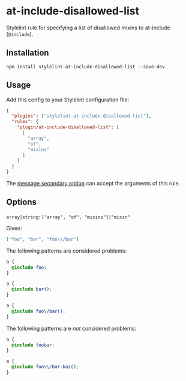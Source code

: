# at-include-disallowed-list

Stylelint rule for specifying a list of disallowed mixins to at-include (`@include`).

## Installation

```shell
npm install stylelint-at-include-disallowed-list --save-dev
```

## Usage

Add this config to your Stylelint configuration file:

```json
{
  "plugins": ["stylelint-at-include-disallowed-list"],
  "rules": {
    "plugin/at-include-disallowed-list": [
      [
        "array",
        "of",
        "mixins"
      ]
    ]
  }
}
```

The [message secondary option](https://github.com/stylelint/stylelint/blob/main/docs/user-guide/configure.md#message) can accept the arguments of this rule.

## Options

`array|string`: `["array", "of", "mixins"]|"mixin"`

Given:

```json
["foo", "bar", "foo\\/bar"]
```

The following patterns are considered problems:

```scss
a {
  @include foo;
}
```

```scss
a {
  @include bar();
}
```

```scss
a {
  @include foo\/bar();
}
```

The following patterns are *not* considered problems:

```scss
a {
  @include foobar;
}
```

```scss
a {
  @include foo\\/bar-baz();
}
```
